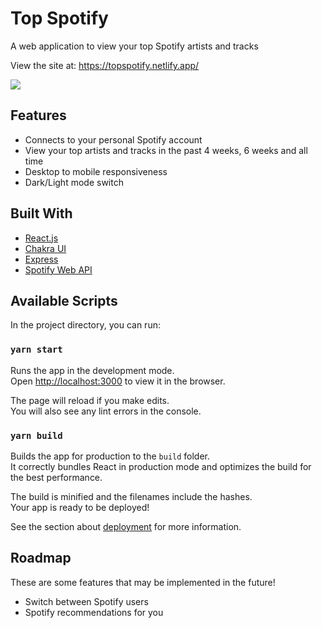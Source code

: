 # Top Spotify

A web application to view your top Spotify artists and tracks

View the site at: https://topspotify.netlify.app/

![](src/assets/topspotify.png)

## Features

- Connects to your personal Spotify account
- View your top artists and tracks in the past 4 weeks, 6 weeks and all time
- Desktop to mobile responsiveness
- Dark/Light mode switch

## Built With

- [React.js](https://reactjs.org/)
- [Chakra UI](https://chakra-ui.com/)
- [Express](https://expressjs.com/)
- [Spotify Web API](https://developer.spotify.com/)

## Available Scripts

In the project directory, you can run:

### `yarn start`

Runs the app in the development mode.\
Open [http://localhost:3000](http://localhost:3000) to view it in the browser.

The page will reload if you make edits.\
You will also see any lint errors in the console.

### `yarn build`

Builds the app for production to the `build` folder.\
It correctly bundles React in production mode and optimizes the build for the best performance.

The build is minified and the filenames include the hashes.\
Your app is ready to be deployed!

See the section about [deployment](https://facebook.github.io/create-react-app/docs/deployment) for more information.

## Roadmap

These are some features that may be implemented in the future!

- Switch between Spotify users
- Spotify recommendations for you
